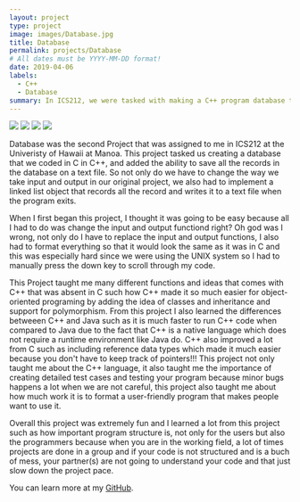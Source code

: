 ```yaml
---
layout: project
type: project
image: images/Database.jpg
title: Database
permalink: projects/Database
# All dates must be YYYY-MM-DD format!
date: 2019-04-06
labels:
  - C++
  - Database
summary: In ICS212, we were tasked with making a C++ program database that stored a person's account number, name and address.
---
```


<div class="ui small rounded images">
  <img class="ui image" src="../images/ICS212proj2.jpg">
  <img class="ui image" src="../images/ICS212proj2(2).jpg">
  <img class="ui image" src="../images/ICS212proj2(3).jpg">
  <img class="ui image" src="../images/ICS212proj2(4).jpg">
</div>

Database was the second Project that was assigned to me in ICS212 at the Univeristy of Hawaii at Manoa. This project tasked us creating a database that we coded in C in C++, and added the ability to save all the records in the database on a text file. So not only do we have to change the way we take input and output in our original project, we also had to implement a linked list object that records all the record and writes it to a text file when the program exits.

When I first began this project, I thought it was going to be easy because all I had to do was change the input and output functiond right? Oh god was I wrong, not only do I have to replace the input and output functions, I also had to format everything so that it would look the same as it was in C and this was especially hard since we were using the UNIX system so I had to manually press the down key to scroll through my code.

This Project taught me many different functions and ideas that comes with C++ that was absent in C such how C++ made it so much easier for object-oriented programing by adding the idea of classes and inheritance and support for polymorphism. From this project I also learned the differences betweeen C++ and Java such as it is much faster to run C++ code when compared to Java due to the fact that C++ is a native language which does not require a runtime environment like Java do. C++ also improved a lot from C such as including reference data types which made it much easier because you don't have to keep track of pointers!!! This project not only taught me about the C++ language, it also taught me the importance of creating detailed test cases and testing your program because minor bugs happens a lot when we are not careful, this project also taught me about how much work it is to format a user-friendly program that makes people want to use it.

Overall this project was extremely fun and I learned a lot from this project such as how important program structure is, not only for the users but also the programmers because when you are in the working field, a lot of times projects are done in a group and if your code is not structured and is a buch of mess, your partner(s) are not going to understand your code and that just slow down the project pace. 

You can learn more at my [GitHub](https://github.com/jeff-yc-wong/ICS212/tree/master/Project2).



